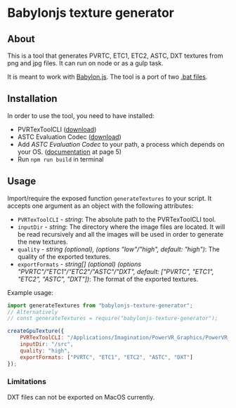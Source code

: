 # Babylonjs texture generator

## About

This is a tool that generates PVRTC, ETC1, ETC2, ASTC, DXT textures from png and jpg files. It can run on node or as a gulp task.

It is meant to work with [Babylon.js](https://github.com/BabylonJS/Babylon.js). The tool is a port of two [.bat files](https://github.com/BabylonJS/Babylon.js/tree/master/Tools/CompressedTextured).

## Installation

In order to use the tool, you need to have installed:

* PVRTexToolCLI ([download](https://community.imgtec.com/developers/powervr/installers/))
* ASTC Evaluation Codec ([download](https://github.com/ARM-software/astc-encoder/tree/master/Binary))
* Add *ASTC Evaluation Codec* to your path, a process which depends on your OS. ([documentation](http://cdn.imgtec.com/sdk-documentation/PVRTexTool.User+Manual.pdf) at page 5)
* Run `npm run build` in terminal

## Usage

Import/require the exposed function `generateTextures` to your script. It accepts one argument as an object with the following attributes:

* `PVRTexToolCLI` - *string*: The absolute path to the PVRTexToolCLI tool.
* `inputDir` - *string*: The directory where the image files are located. It will be read recursively and all the images will be used in order to generate the new textures.
* `quality` - *string (optional), (options "low"/"high", default: "high")*: The quality of the exported textures.
* `exportFormats` - *string[] (optional) (options "PVRTC"/"ETC1"/"ETC2"/"ASTC"/"DXT", default: ["PVRTC", "ETC1", "ETC2", "ASTC", "DXT"])*: The format of the exported textures.

Example usage:
```javascript
import generateTextures from "babylonjs-texture-generator";
// Alternatively
// const generateTextures = require("babylonjs-texture-generator");

createGpuTexture({
    PVRTexToolCLI: "/Applications/Imagination/PowerVR_Graphics/PowerVR_Tools/PVRTexTool/CLI/OSX_x86/PVRTexToolCLI",
    inputDir: "/src",
    quality: "high",
    exportFormats: ["PVRTC", "ETC1", "ETC2", "ASTC", "DXT"]
});
```

### Limitations

DXT files can not be exported on MacOS currently.